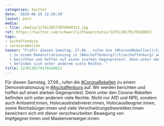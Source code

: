 ```yaml
---
categories: twitter
date: '2020-06-25 12:28:38'
layout: post
media:
- file: /media/1276130173079949313.jpg
ref: https://twitter.com/schwarzlichtwue/status/1276130179170160653
tags:
- aschaffenburg
- coronarebellen
teaser: "F\xFCr diesen Samstag, 27.06., rufen die [#CoronaRebellen](/t/coronarebellen)\
  \ zu einem Demonstrationszug in [#Aschaffenburg](/t/aschaffenburg) auf. Wir werden\
  \ berichten und hoffen auf einen starken Gegenprotest. Denn unter den Corona-Rebellen\
  \ befinden sich unter anderem viele Rechte. "
title: 1276130179170160653
---
```

Für diesen Samstag, 27.06., rufen die [#CoronaRebellen](/t/coronarebellen) zu einem Demonstrationszug in [#Aschaffenburg](/t/aschaffenburg) auf. Wir werden berichten und hoffen auf einen starken Gegenprotest. Denn unter den Corona-Rebellen befinden sich unter anderem viele Rechte. 
Nicht nur AfD und NPD, sondern auch Antisemit:innen, Holocaustrelativierer:innen, Holocaustleugner:innen, sowie Reichsbürger:innen und viele Verschwörungstheoretiker:innen bereichern sich mit dieser verschwurbelten Bewegung von Impfgegner:innen und Maskenverweiger:innen.